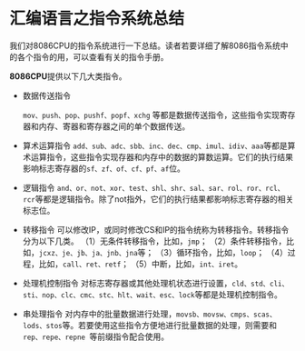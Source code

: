 # 汇编语言之指令系统总结

我们对8086CPU的指令系统进行一下总结。读者若要详细了解8086指令系统中的各个指令的用，可以查看有关的指令手册。

**8086CPU**提供以下几大类指令。

- 数据传送指令

  `mov、push、pop、pushf、popf、xchg` 等都是数据传送指令，这些指令实现寄存器和内存、寄器和寄存器之间的单个数据传送。

- 算术运算指令
  `add、sub、adc、sbb、inc、dec、cmp、imul、idiv、aaa`等都是算术运算指令，这些指令实现存器和内存中的数据的算数运算。它们的执行结果影响标志寄存器的`sf、zf、of、cf、pf、af`位。

- 逻辑指令
  `and、or、not、xor、test、shl、shr、sal、sar、rol、ror、rcl、rcr`等都是逻辑指令。除了not指外，它们的执行结果都影响标志寄存器的相关标志位。

- 转移指令
  可以修改IP，或同时修改CS和IP的指令统称为转移指令。转移指令分为以下几类。
  （1）无条件转移指令，比如，`jmp`；
  （2）条件转移指令，比如，`jcxz、je、jb、ja、jnb、jna`等；
  （3）循环指令，比如，`loop`；
  （4）过程，比如，`call、ret、retf`；
  （5）中断，比如，`int、iret`。

- 处理机控制指令
  对标志寄存器或其他处理机状态进行设置，`cld、std、cli、sti、nop、clc、cmc、stc、hlt、wait、esc、lock`等都是处理机控制指令。

- 串处理指令
  对内存中的批量数据进行处理，`movsb、movsw、cmps、scas、lods、stos`等。若要使用这些指令方便地进行批量数据的处理，则需要和`rep、repe、repne `等前缀指令配合使用。


